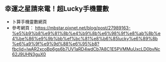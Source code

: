 ## 幸運之星請來電！超Lucky手機靈數
- 卜算手機靈數網頁
- 參考網頁： https://mbstar.pixnet.net/blog/post/27989163-%e5%b9%b8%e9%81%8b%e4%b9%8b%e6%98%9f%e8%ab%8b%e4%be%86%e9%9b%bb%ef%bc%81%e8%b6%85lucky%e6%89%8b%e6%a9%9f%e9%9d%88%e6%95%b8?fbclid=IwAR2xcoBp6gs6b7UV1aRD4wdCb7A8C1E5PVMMuUxcLD0bvNc62J9UHN3guX0